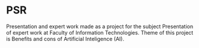# PSR
Presentation and expert work made as a project for the subject Presentation of expert work at Faculty of Information Technologies.
Theme of this project is Benefits and cons of Artificial Inteligence (AI).
